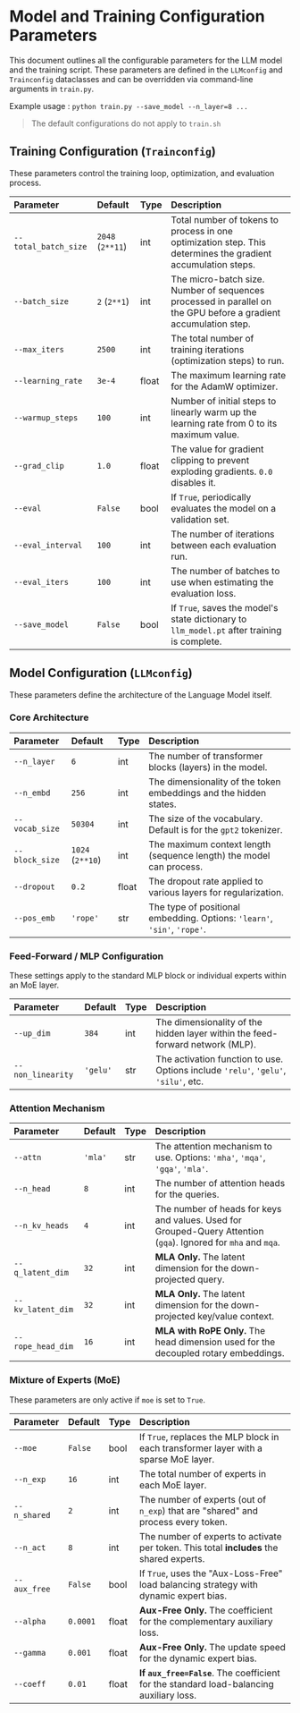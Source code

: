 # Model and Training Configuration Parameters

This document outlines all the configurable parameters for the LLM model and the training script. These parameters are defined in the `LLMconfig` and `Trainconfig` dataclasses and can be overridden via command-line arguments in `train.py`.

Example usage : `python train.py --save_model --n_layer=8 ...`

> The default configurations do not apply to `train.sh`

## Training Configuration (`Trainconfig`)

These parameters control the training loop, optimization, and evaluation process.

| Parameter | Default | Type | Description |
| :--- | :--- | :--- | :--- |
| `--total_batch_size`| `2048` (`2**11`) | int | Total number of tokens to process in one optimization step. This determines the gradient accumulation steps. |
| `--batch_size` | `2` (`2**1`) | int | The micro-batch size. Number of sequences processed in parallel on the GPU before a gradient accumulation step. |
| `--max_iters` | `2500` | int | The total number of training iterations (optimization steps) to run. |
| `--learning_rate` | `3e-4` | float | The maximum learning rate for the AdamW optimizer. |
| `--warmup_steps` | `100` | int | Number of initial steps to linearly warm up the learning rate from 0 to its maximum value. |
| `--grad_clip` | `1.0` | float | The value for gradient clipping to prevent exploding gradients. `0.0` disables it. |
| `--eval` | `False` | bool | If `True`, periodically evaluates the model on a validation set. |
| `--eval_interval` | `100` | int | The number of iterations between each evaluation run. |
| `--eval_iters` | `100` | int | The number of batches to use when estimating the evaluation loss. |
| `--save_model` | `False` | bool | If `True`, saves the model's state dictionary to `llm_model.pt` after training is complete. |

## Model Configuration (`LLMconfig`)

These parameters define the architecture of the Language Model itself.

### Core Architecture

| Parameter | Default | Type | Description |
| :--- | :--- | :--- | :--- |
| `--n_layer` | `6` | int | The number of transformer blocks (layers) in the model. |
| `--n_embd` | `256` | int | The dimensionality of the token embeddings and the hidden states. |
| `--vocab_size` | `50304` | int | The size of the vocabulary. Default is for the `gpt2` tokenizer. |
| `--block_size` | `1024` (`2**10`) | int | The maximum context length (sequence length) the model can process. |
| `--dropout` | `0.2` | float | The dropout rate applied to various layers for regularization. |
| `--pos_emb` | `'rope'` | str | The type of positional embedding. Options: `'learn'`, `'sin'`, `'rope'`. |

### Feed-Forward / MLP Configuration

These settings apply to the standard MLP block or individual experts within an MoE layer.

| Parameter | Default | Type | Description |
| :--- | :--- | :--- | :--- |
| `--up_dim` | `384` | int | The dimensionality of the hidden layer within the feed-forward network (MLP). |
| `--non_linearity` | `'gelu'` | str | The activation function to use. Options include `'relu'`, `'gelu'`, `'silu'`, etc. |

### Attention Mechanism

| Parameter | Default | Type | Description |
| :--- | :--- | :--- | :--- |
| `--attn` | `'mla'` | str | The attention mechanism to use. Options: `'mha'`, `'mqa'`, `'gqa'`, `'mla'`. |
| `--n_head` | `8` | int | The number of attention heads for the queries. |
| `--n_kv_heads` | `4` | int | The number of heads for keys and values. Used for Grouped-Query Attention (`gqa`). Ignored for `mha` and `mqa`. |
| `--q_latent_dim` | `32` | int | **MLA Only.** The latent dimension for the down-projected query. |
| `--kv_latent_dim`| `32` | int | **MLA Only.** The latent dimension for the down-projected key/value context. |
| `--rope_head_dim`| `16` | int | **MLA with RoPE Only.** The head dimension used for the decoupled rotary embeddings. |

### Mixture of Experts (MoE)

These parameters are only active if `moe` is set to `True`.

| Parameter | Default | Type | Description |
| :--- | :--- | :--- | :--- |
| `--moe` | `False` | bool | If `True`, replaces the MLP block in each transformer layer with a sparse MoE layer. |
| `--n_exp` | `16` | int | The total number of experts in each MoE layer. |
| `--n_shared` | `2` | int | The number of experts (out of `n_exp`) that are "shared" and process every token. |
| `--n_act` | `8` | int | The number of experts to activate per token. This total **includes** the shared experts. |
| `--aux_free` | `False` | bool | If `True`, uses the "Aux-Loss-Free" load balancing strategy with dynamic expert bias. |
| `--alpha` | `0.0001` | float | **Aux-Free Only.** The coefficient for the complementary auxiliary loss. |
| `--gamma` | `0.001` | float | **Aux-Free Only.** The update speed for the dynamic expert bias. |
| `--coeff` | `0.01` | float | **If `aux_free=False`**. The coefficient for the standard load-balancing auxiliary loss. |